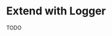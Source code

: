 # Extend with Logger

<!--
https://github.com/Openpanel-dev/openpanel/blob/main/apps/api/src/utils/logger.ts
-->

TODO
